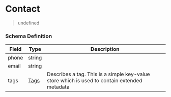 Contact
===
>undefined

### Schema Definition

|**Field**|**Type**|**Description**|
|---------|--------|---------------|
|phone|string|
|email|string|
|tags|[Tags](/Mobility/Schema%20Reference/tags)|Describes a tag. This is a simple key-value store which is used to contain extended metadata
